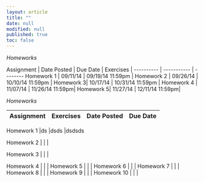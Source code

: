 ```yaml
---
layout: article
title: ""
date: null
modified: null
published: true
toc: false
---
```


*Homeworks*

Assignment | Date Posted | Due Date | Exercises |
---------- | ----------- | --------
Homework 1 | 09/11/14         | 09/19/14 11:59pm    | 
Homework 2 | 09/26/14         | 10/10/14 11:59pm     |
Homework 3| 10/17/14         | 10/31/14 11:59pm     |
Homework 4 | 11/07/14         | 11/26/14 11:59pm|
Homework 5| 11/27/14         | 12/11/14 11:59pm|

*Homeworks*

Assignment | Exercises | Date Posted | Due Date
---------- | --------- | ----------- | --------

Homework 1 |ds          |dsds      |dsdsds

Homework 2 |          |    |

Homework 3 |         |     | 

Homework 4 |        | |
Homework 5 |      | |
Homework 6 |         |     |
Homework 7 |          |    |
Homework 8 |         |     | 
Homework 9 |        | |
Homework 10 |      | |
